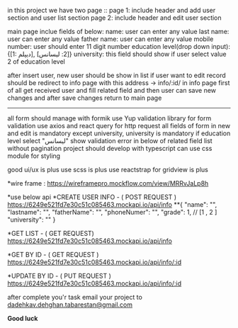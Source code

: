 in this project we have two page :: 
page 1: include header and add user section and user list section
page 2: include header and edit user section

 main page inclue fields of below:
 name: user can enter any value
 last name: user can enter any value
 father name: user can enter any value
 mobile number: user should enter 11 digit number 
 education level(drop down input): {[1: دیپلم], [2: لیسانس]}
 university: this field should show if user select value 2 of education level

after insert user, new user should be show in list
if user want to edit record should be redirect to info page with this address -> info/:id/
in info page first of all get received user and fill related field and then user can save new changes and after save changes return to main page

-----------------------------------------------------------------------------------------------------------------------------------------------------
all form should manage with formik
use Yup validation library for form validation
use axios and react query for http request
all fields of form in new and edit is mandatory except university, university is mandatory if education level select "لیسانس"
show validation error in below of related field
list without pagination
project should develop with typescript
can use css module for styling


good ui/ux is plus
use scss is plus
use reactstrap for gridview is plus



*wire frame : https://wireframepro.mockflow.com/view/MRRvJaLp8h

*use below api
  *CREATE USER INFO - ( POST REQUEST ) https://6249e521fd7e30c51c085463.mockapi.io/api/info
    **{ "name": "", "lastname": "", "fatherName": "", "phoneNumer": "", "grade": 1, // [1 , 2 ] "university": "" }

  *GET LIST - ( GET REQUEST) https://6249e521fd7e30c51c085463.mockapi.io/api/info

  *GET BY ID - ( GET REQUEST ) https://6249e521fd7e30c51c085463.mockapi.io/api/info/:id

  *UPDATE BY ID - ( PUT REQUEST ) https://6249e521fd7e30c51c085463.mockapi.io/api/info/:id
  
  
after complete you'r task email your project to dadehkav.dehghan.tabarestan@gmail.com

**Good luck**
